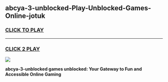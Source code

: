 
## abcya-3-unblocked-Play-Unblocked-Games-Online-jotuk
<h3>
<a href="https://premium76.site?title=abcya-3-unblocked&ref=25A">CLICK TO PLAY</a></h3>
<hr>

<h3>
<a href="https://premium76.site?title=abcya-3-unblocked&ref=25A">CLICK 2 PLAY</a>
  
</h3>

<a href="https://premium76.site?title=abcya-3-unblocked&ref=25A"><img src="https://clearcache.store/games.png"></a>


**abcya-3-unblocked games unblocked: Your Gateway to Fun and Accessible Online Gaming**
